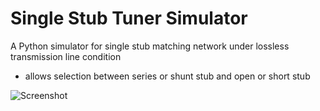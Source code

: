 # Single Stub Tuner Simulator

A Python simulator for single stub matching network under lossless transmission line condition
- allows selection between series or shunt stub and open or short stub

![Screenshot](./simulator_screnshot.png)
